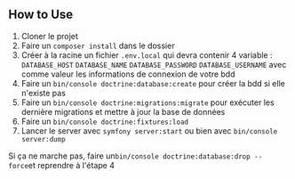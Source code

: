 ## How to Use 

1. Cloner le projet
2. Faire un `composer install` dans le dossier
3. Créer à la racine un fichier `.env.local` qui devra contenir 4 variable : `DATABASE_HOST` `DATABASE_NAME` `DATABASE_PASSWORD` `DATABASE_USERNAME` avec comme valeur les informations de connexion de votre bdd
4. Faire un `bin/console doctrine:database:create` pour créer la bdd si elle n'existe pas
5. Faire un `bin/console doctrine:migrations:migrate` pour exécuter les dernière migrations et mettre à jour la base de données
6. Faire un `bin/console doctrine:fixtures:load`
7. Lancer le server avec `symfony server:start` ou bien avec `bin/console server:dump`

Si ça ne marche pas, faire un`bin/console doctrine:database:drop --force`et reprendre à l'étape 4

